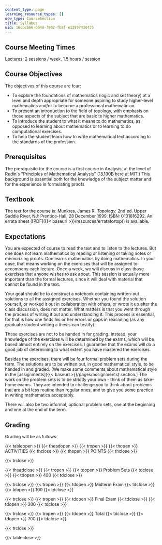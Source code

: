 ```yaml
---
content_type: page
learning_resource_types: []
ocw_type: CourseSection
title: Syllabus
uid: 16cbcb66-664d-f902-fb8f-e13897420436
---
```


Course Meeting Times
--------------------

Lectures: 2 sessions / week, 1.5 hours / session

Course Objectives
-----------------

The objectives of this course are four:

*   To explore the foundations of mathematics (logic and set theory) at a level and depth appropriate for someone aspiring to study higher-level mathematics and/or to become a professional mathematician.
*   To present an introduction to the field of topology, with emphasis on those aspects of the subject that are basic to higher mathematics.
*   To introduce the student to what it means to do mathematics, as opposed to learning about mathematics or to learning to do computational exercises.
*   To help the student learn how to write mathematical text according to the standards of the profession.

Prerequisites
-------------

The prerequisite for the course is a first course in Analysis, at the level of Rudin's "Principles of Mathematical Analysis" ([18.100B](/courses/18-100b-analysis-i-fall-2010) here at MIT.) This background is essential both for the knowledge of the subject matter and for the experience in formulating proofs.

Textbook
--------

The text for the course is: Munkres, James R. _Topology._ 2nd ed. Upper Saddle River, NJ: Prentice-Hall, 28 December 1999. ISBN: 0131816292. An errata sheet ([PDF]({{< baseurl >}}/resources/erratafortop)) is available.

Expectations
------------

You are expected of course to read the text and to listen to the lectures. But one does not learn mathematics by reading or listening or taking notes or memorizing proofs. One learns mathematics by doing mathematics. In your case, that means working on the exercises that will be assigned to accompany each lecture. Once a week, we will discuss in class those exercises that anyone wishes to ask about. This session is actually more important than the formal lectures, since it will deal with material that cannot be found in the text.

Your goal should be to construct a notebook containing written-out solutions to all the assigned exercises. Whether you found the solution yourself, or worked it out in collaboration with others, or wrote it up after the class discussion, does not matter. What matters is that you went through the process of writing it out and understanding it. This process is essential, for that is how one finds his or her errors or gaps in reasoning (as any graduate student writing a thesis can testify).

These exercises are not to be handed in for grading. Instead, your knowledge of the exercises will be determined by the exams, which will be based almost entirely on the exercises. I guarantee that the exams will do a good job of determining to what extent you have mastered the exercises.

Besides the exercises, there will be four formal problem sets during the term. The solutions are to be written out, in good mathematical style, to be handed in and graded. (We make some comments about mathematical style in the [assignments]({{< baseurl >}}/pages/assignments) section.) The work on the problem sets is to be strictly your own - think of them as take-home exams. They are intended to challenge you to think about problems that are a bit less routine than regular ones, and to give you some practice in writing mathematics acceptably.

There will also be two informal, optional problem sets, one at the beginning and one at the end of the term.

Grading
-------

Grading will be as follows:

{{< tableopen >}}
{{< theadopen >}}
{{< tropen >}}
{{< thopen >}}
ACTIVITIES
{{< thclose >}}
{{< thopen >}}
POINTS
{{< thclose >}}

{{< trclose >}}

{{< theadclose >}}
{{< tropen >}}
{{< tdopen >}}
Problem Sets
{{< tdclose >}}
{{< tdopen >}}
400
{{< tdclose >}}

{{< trclose >}}
{{< tropen >}}
{{< tdopen >}}
Midterm Exam
{{< tdclose >}}
{{< tdopen >}}
100
{{< tdclose >}}

{{< trclose >}}
{{< tropen >}}
{{< tdopen >}}
Final Exam
{{< tdclose >}}
{{< tdopen >}}
200
{{< tdclose >}}

{{< trclose >}}
{{< tropen >}}
{{< tdopen >}}
Total
{{< tdclose >}}
{{< tdopen >}}
700
{{< tdclose >}}

{{< trclose >}}

{{< tableclose >}}